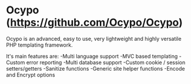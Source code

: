 Ocypo (https://github.com/Ocypo/Ocypo)
=====

Ocypo is an advanced, easy to use, very lightweight and highly versatile PHP templating framework.

It's main features are:
-Multi language support
-MVC based templating
-Custom error reporting
-Multi database support
-Custom cookie / session setters/getters
-Sanitize functions
-Generic site helper functions
-Encode and Encrypt options